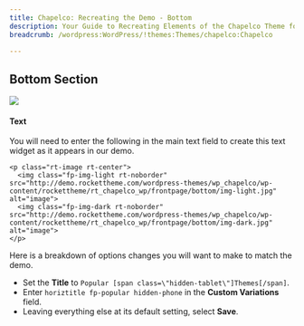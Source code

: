 ```yaml
---
title: Chapelco: Recreating the Demo - Bottom
description: Your Guide to Recreating Elements of the Chapelco Theme for WordPress
breadcrumb: /wordpress:WordPress/!themes:Themes/chapelco:Chapelco

---
```


Bottom Section
-----

![][demo]

#### Text
You will need to enter the following in the main text field to create this text widget as it appears in our demo. 

~~~
<p class="rt-image rt-center">
  <img class="fp-img-light rt-noborder" src="http://demo.rockettheme.com/wordpress-themes/wp_chapelco/wp-content/rockettheme/rt_chapelco_wp/frontpage/bottom/img-light.jpg" alt="image">
  <img class="fp-img-dark rt-noborder" src="http://demo.rockettheme.com/wordpress-themes/wp_chapelco/wp-content/rockettheme/rt_chapelco_wp/frontpage/bottom/img-dark.jpg" alt="image">
</p>
~~~

Here is a breakdown of options changes you will want to make to match the demo.

* Set the **Title** to `Popular [span class=\"hidden-tablet\"]Themes[/span]`.
* Enter `horiztitle fp-popular hidden-phone` in the **Custom Variations** field.
* Leaving everything else at its default setting, select **Save**.

[demo]: assets/demo_8.jpeg